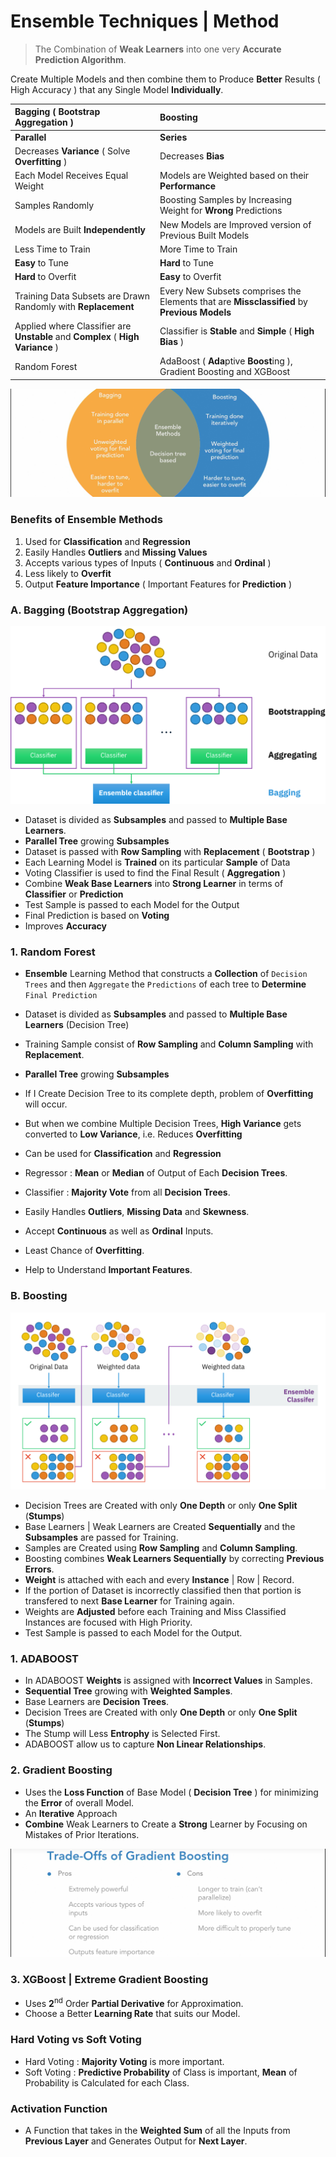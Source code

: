 # Ensemble Techniques | Method

> The Combination of **Weak Learners** into one very **Accurate Prediction Algorithm**.

Create Multiple Models and then combine them to Produce **Better** Results ( High Accuracy ) that any Single Model **Individually**.
 
Bagging ( Bootstrap Aggregation ) | Boosting
:--- | :---
**Parallel** | **Series**
Decreases **Variance** ( Solve **Overfitting** ) | Decreases **Bias**
Each Model Receives Equal Weight | Models are Weighted based on their **Performance**
Samples Randomly | Boosting Samples by Increasing Weight for **Wrong** Predictions
Models are Built **Independently** | New Models are Improved version of Previous Built Models
Less Time to Train | More Time to Train
**Easy** to Tune | **Hard** to Tune
**Hard** to Overfit | **Easy** to Overfit
Training Data Subsets are Drawn Randomly with **Replacement** | Every New Subsets comprises the Elements that are **Missclassified** by **Previous Models**
Applied where Classifier are **Unstable** and **Complex** ( **High Variance** ) | Classifier is **Stable** and **Simple** ( **High Bias** )
Random Forest | AdaBoost ( **Ada**ptive **Boost**ing ), Gradient Boosting and XGBoost

![Ensembles](Image/Ensembles.png)

### Benefits of Ensemble Methods

1. Used for **Classification** and **Regression**
2. Easily Handles **Outliers** and **Missing Values**
3. Accepts various types of Inputs ( **Continuous** and **Ordinal** )
4. Less likely to **Overfit**
5. Output **Feature Importance** ( Important Features for **Prediction** )


### A. Bagging (Bootstrap Aggregation)

![Ensemble Bagging](Image/EnsembleBagging.svg)

- Dataset is divided as **Subsamples** and passed to **Multiple Base Learners**.
- **Parallel Tree** growing **Subsamples**
- Dataset is passed with **Row Sampling** with **Replacement** ( **Bootstrap** )
- Each Learning Model is **Trained** on its particular **Sample** of Data
- Voting Classifier is used to find the Final Result ( **Aggregation** )
- Combine **Weak Base Learners** into **Strong Learner** in terms of **Classifier** or **Prediction**
- Test Sample is passed to each Model for the Output
- Final Prediction is based on **Voting**
- Improves **Accuracy**

### 1. Random Forest

- **Ensemble** Learning Method that constructs a **Collection** of `Decision Trees` and then `Aggregate` the `Predictions` of each tree to **Determine** `Final Prediction`

- Dataset is divided as **Subsamples** and passed to **Multiple Base Learners** (Decision Tree)
- Training Sample consist of **Row Sampling** and **Column Sampling** with **Replacement**.
- **Parallel Tree** growing **Subsamples**
- If I Create Decision Tree to its complete depth, problem of **Overfitting** will occur. 
- But when we combine Multiple Decision Trees, **High Variance** gets converted to **Low Variance**, i.e. Reduces **Overfitting**

- Can be used for **Classification** and **Regression**
- Regressor : **Mean** or **Median** of Output of Each **Decision Trees**.
- Classifier : **Majority Vote** from all **Decision Trees**.

- Easily Handles **Outliers**, **Missing Data** and **Skewness**.
- Accept **Continuous** as well as **Ordinal** Inputs.
- Least Chance of **Overfitting**.
- Help to Understand **Important Features**.

### B. Boosting

![Ensemble Boosting](Image/EnsembleBoosting.svg)

- Decision Trees are Created with only **One Depth** or only **One Split** (**Stumps**)
- Base Learners | Weak Learners are Created **Sequentially** and the **Subsamples** are passed for Training.
- Samples are Created using **Row Sampling** and **Column Sampling**.
- Boosting combines **Weak Learners Sequentially** by correcting **Previous Errors**.
- **Weight** is attached with each and every **Instance** | Row | Record.
- If the portion of Dataset is incorrectly classified then that portion is transfered to next **Base Learner** for Training again.
- Weights are **Adjusted** before each Training and Miss Classified Instances are focused with High Priority.
- Test Sample is passed to each Model for the Output.

### 1. ADABOOST

- In ADABOOST **Weights** is assigned with **Incorrect Values** in Samples.
- **Sequential Tree** growing  with **Weighted Samples**.
- Base Learners are **Decision Trees**.
- Decision Trees are Created with only **One Depth** or only **One Split** (**Stumps**)
- The Stump will Less **Entrophy** is Selected First.
- ADABOOST allow us to capture **Non Linear Relationships**.

### 2. Gradient Boosting
- Uses the **Loss Function** of Base Model ( **Decision Tree** ) for minimizing the **Error** of overall Model.
- An **Iterative** Approach
- **Combine** Weak Learners to Create a **Strong** Learner by Focusing on Mistakes of Prior Iterations.

![Gradient Boosting](Image/GB.png)

### 3. XGBoost | Extreme Gradient Boosting
- Uses **2**<sup>nd</sup> Order **Partial Derivative** for Approximation.
- Choose a Better **Learning Rate** that suits our Model.

### Hard Voting vs Soft Voting

- Hard Voting : **Majority Voting** is more important.
- Soft Voting : **Predictive Probability** of Class is important, **Mean** of Probability is Calculated for each Class.

### Activation Function
- A Function that takes in the **Weighted Sum** of all the Inputs from **Previous Layer** and Generates Output for **Next Layer**.
